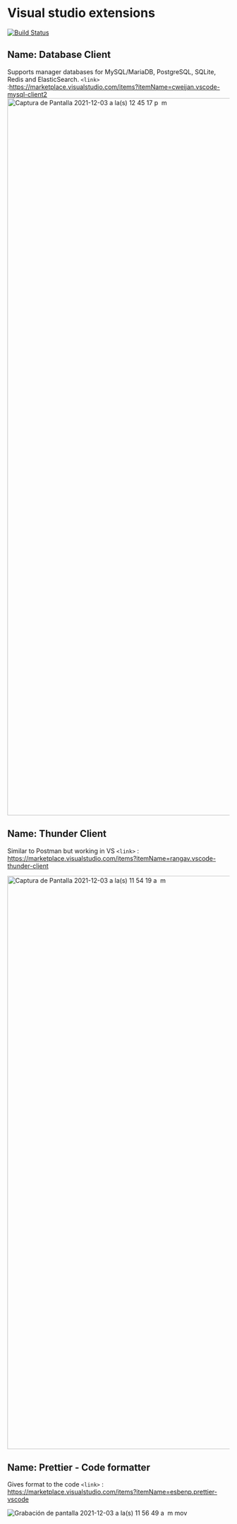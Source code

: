 # Visual studio extensions 

[![Build Status](https://travis-ci.org/joemccann/dillinger.svg?branch=master)]()

## Name: Database Client
Supports manager databases for MySQL/MariaDB, PostgreSQL, SQLite, Redis and ElasticSearch.
`<link>` :https://marketplace.visualstudio.com/items?itemName=cweijan.vscode-mysql-client2
<img width="1625" alt="Captura de Pantalla 2021-12-03 a la(s) 12 45 17 p  m" src="https://user-images.githubusercontent.com/84168095/144656255-0c7a6c33-93d1-4d66-b959-d6854ac7cd11.png">


## Name: Thunder Client
Similar to Postman but working in VS 
`<link>` : https://marketplace.visualstudio.com/items?itemName=rangav.vscode-thunder-client

<img width="1299" alt="Captura de Pantalla 2021-12-03 a la(s) 11 54 19 a  m" src="https://user-images.githubusercontent.com/84168095/144656345-e318e3e9-ce4e-4040-b246-b763a238283a.png">


## Name: Prettier - Code formatter
Gives format to the code
`<link>` : https://marketplace.visualstudio.com/items?itemName=esbenp.prettier-vscode

![Grabación de pantalla 2021-12-03 a la(s) 11 56 49 a  m mov](https://user-images.githubusercontent.com/84168095/144659015-d127840f-d882-4738-ba3e-4d08787bf3a3.gif)

